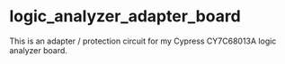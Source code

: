 # logic_analyzer_adapter_board
This is an adapter / protection circuit for my Cypress CY7C68013A logic analyzer board.
